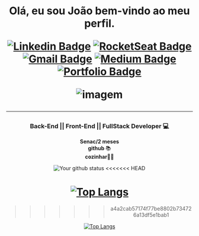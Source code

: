 <h1 align="center"> Olá, eu sou <strong>João</strong> bem-vindo ao meu perfil.
<div align="center">

  
[![Linkedin Badge](https://img.shields.io/badge/-Linkedin-6633cc?style=flat-square&logo=Linkedin&logoColor=white&color=black&link=SEU-LINKEDIN-AQUI)](SEU-LINKEDIN-AQUI)
[![RocketSeat Badge](https://img.shields.io/badge/-RocketSeat-6633cc?style=flat-square&logo=Polymer-Project&logoColor=white&color=black&link=SUA-ROCKETSEAT-AQUI)](SUA-ROCKETSEAT-AQUI)
[![Gmail Badge](https://img.shields.io/badge/-Gmail-c14438?style=flat-square&logo=Gmail&color=black&logoColor=white&link=mailto:SEU-EMAIL-AQUI)](mailto:SEU-EMAIL-AQUI)
[![Medium Badge](https://img.shields.io/badge/-Medium-6633cc?style=flat-square&logo=Elixir&color=black&link=SEU-MEDIUM-AQUI)](SEU-MEDIUM-AQUI)
[![Portfolio Badge](https://img.shields.io/badge/-Portfólio-6633cc?style=flat-square&logo=DTube&logoColor=white&color=black&link=SEU-PORTFOLIO-AQUI)](SEU-PORTFOLIO-AQUI)

</div>


![imagem](https://gifdb.com/images/high/8-bit-doge-meme-praying-sm4jsb802uui299s.gif)
  
<hr>

<h3 align="center"><strong>Back-End || Front-End || FullStack </strong> Developer 💻</h3>

<p align="center">
  <strong>Senac/2 meses  </strong><br>
  <strong>github </strong>📚<br>
  <strong>cozinhar🥘</strong>🚀<br>
</p>

<div align="center">

![Your github status](https://github-readme-stats.vercel.app/api?username=joaovomitblasfermi_icons=true&theme=dark)
<<<<<<< HEAD

[![Top Langs](https://github-readme-stats.vercel.app/api/top-langs/?username=joaovomitblasfermi=compact&theme=dark)](https://github.com/felipecastrosales/github-readme-stats)
=======
>>>>>>> a4a2cab57174f77be8802b734726a13df5e1bab1

[![Top Langs](https://github-readme-stats.vercel.app/api/top-langs/?username=Duduxs&layout=compact&theme=dark)](https://github.com/felipecastrosales/github-readme-stats)

  </div>
